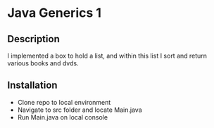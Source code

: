 # Java Generics 1

## Description

I implemented a box to hold a list, and
within this list I sort and return various
books and dvds. 

## Installation

- Clone repo to local environment
- Navigate to src folder and locate Main.java
- Run Main.java on local console
